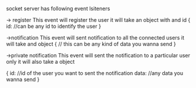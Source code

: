socket server has following event lsiteners

-> register
This event will register the user it will take an object with and id
{ id: //can be any id to identify the user }

->notification
This event will sent notification to all the connected users it will take and object
{
    // this can be any kind of data you wanna send
}


->private notification
This event will sent the notification to a particular user only it will also take a object

{
    id: //id of the user you want to sent the notification
    data: //any data you wanna send
}

